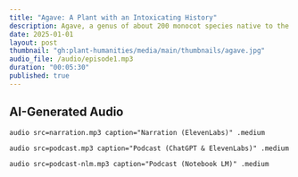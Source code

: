 ```yaml
---
title: "Agave: A Plant with an Intoxicating History"
description: Agave, a genus of about 200 monocot species native to the Americas, is best known today as the source of tequila. Beyond spirits, agave has long held cultural, religious, and environmental significance, shaping ancient Amerindian life, European botany, Mexican identity, and modern sustainability efforts.
date: 2025-01-01
layout: post
thumbnail: "gh:plant-humanities/media/main/thumbnails/agave.jpg"
audio_file: /audio/episode1.mp3
duration: "00:05:30"
published: true
---
```


<style>
  iframe[src*="audio"] { margin: 2em 0; }
</style>

## AI-Generated Audio

`audio src=narration.mp3 caption="Narration (ElevenLabs)" .medium`

`audio src=podcast.mp3 caption="Podcast (ChatGPT & ElevenLabs)" .medium`

`audio src=podcast-nlm.mp3 caption="Podcast (Notebook LM)" .medium`